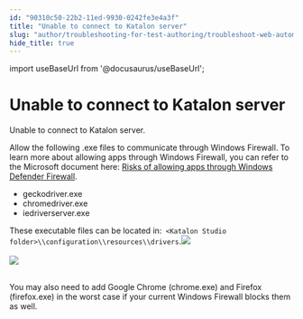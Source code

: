 ```yaml
---
id: "90310c50-22b2-11ed-9930-0242fe3e4a3f"
title: "Unable to connect to Katalon server"
slug: "author/troubleshooting-for-test-authoring/troubleshoot-web-automated-testing/unable-to-connect-to-katalon-server"
hide_title: true
---
```

import useBaseUrl from '@docusaurus/useBaseUrl';


# <a id="troubleshooting-298" class="anchor_top_offset"/><a id="ariaid-title1" class="anchor_top_offset"/>Unable to connect to Katalon server

<section xmlns="http://www.w3.org/1999/xhtml" className="section condition"><p className="p">Unable to connect to Katalon server.</p></section> 
<div xmlns="http://www.w3.org/1999/xhtml" className="bodydiv troubleSolution"><section className="section remedy"><div className="li step p"><span className="ph cmd">Allow the following .exe files to communicate through Windows Firewall. To learn more about allowing apps through Windows Firewall, you can refer to the Microsoft document here: <a className="xref j-external-link" href="https://support.microsoft.com/en-us/windows/risks-of-allowing-apps-through-windows-defender-firewall-654559af-3f54-3dcf-349f-71ccd90bcc5c" target="_blank">Risks of allowing apps through Windows Defender Firewall</a>.</span><div className="itemgroup stepxmp">
        <ul className="ul"><li className="li">geckodriver.exe</li><li className="li">chromedriver.exe</li><li className="li">iedriverserver.exe</li></ul>
        <p className="p">These executable files can be located in:<code className="ph codeph"> &lt;Katalon Studio folder&gt;\\configuration\\resources\\drivers</code>.<img className="image" src={useBaseUrl("https://raw.githubusercontent.com/katalon-studio/docs-images/master/katalon-studio/docs/troubleshooting-web-automated-testing/Screen-Shot-2018-04-24-at-13.51.51.png")} /><br /><br />
          <img className="image" src={useBaseUrl("https://raw.githubusercontent.com/katalon-studio/docs-images/master/katalon-studio/docs/troubleshooting-web-automated-testing/Screen-Shot-2018-04-24-at-13.51.41.png")} /><br /><br /></p>
        <p className="p">You may also need to add Google Chrome (chrome.exe) and Firefox (firefox.exe) in the worst case if your current Windows Firewall blocks them as well.</p>
      </div></div></section></div>
